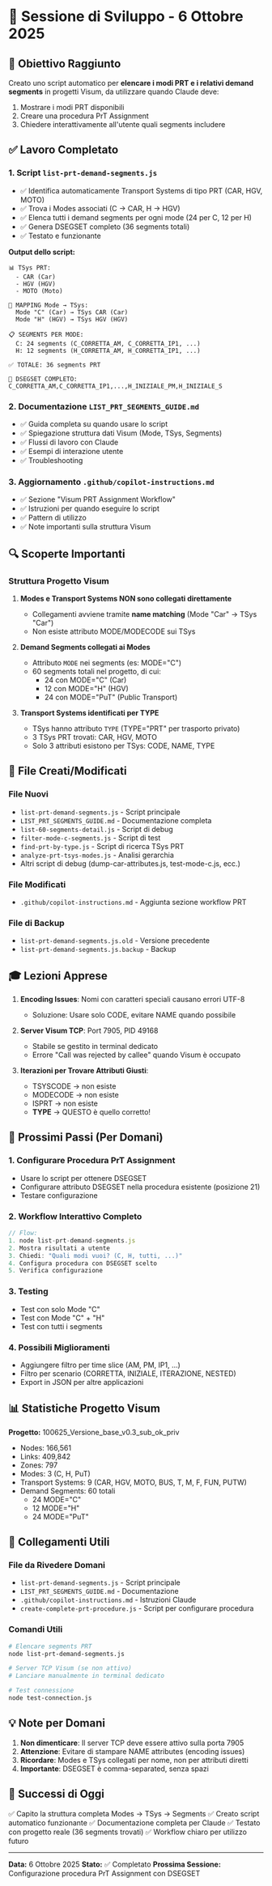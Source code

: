 # 📝 Sessione di Sviluppo - 6 Ottobre 2025

## 🎯 Obiettivo Raggiunto

Creato uno script automatico per **elencare i modi PRT e i relativi demand segments** in progetti Visum, da utilizzare quando Claude deve:
1. Mostrare i modi PRT disponibili
2. Creare una procedura PrT Assignment
3. Chiedere interattivamente all'utente quali segments includere

## ✅ Lavoro Completato

### 1. **Script `list-prt-demand-segments.js`**
- ✅ Identifica automaticamente Transport Systems di tipo PRT (CAR, HGV, MOTO)
- ✅ Trova i Modes associati (C → CAR, H → HGV)
- ✅ Elenca tutti i demand segments per ogni mode (24 per C, 12 per H)
- ✅ Genera DSEGSET completo (36 segments totali)
- ✅ Testato e funzionante

**Output dello script:**
```
📊 TSys PRT:
  - CAR (Car)
  - HGV (HGV)
  - MOTO (Moto)

🔗 MAPPING Mode → TSys:
  Mode "C" (Car) → TSys CAR (Car)
  Mode "H" (HGV) → TSys HGV (HGV)

📋 SEGMENTS PER MODE:
  C: 24 segments (C_CORRETTA_AM, C_CORRETTA_IP1, ...)
  H: 12 segments (H_CORRETTA_AM, H_CORRETTA_IP1, ...)

✅ TOTALE: 36 segments PRT

📝 DSEGSET COMPLETO:
C_CORRETTA_AM,C_CORRETTA_IP1,...,H_INIZIALE_PM,H_INIZIALE_S
```

### 2. **Documentazione `LIST_PRT_SEGMENTS_GUIDE.md`**
- ✅ Guida completa su quando usare lo script
- ✅ Spiegazione struttura dati Visum (Mode, TSys, Segments)
- ✅ Flussi di lavoro con Claude
- ✅ Esempi di interazione utente
- ✅ Troubleshooting

### 3. **Aggiornamento `.github/copilot-instructions.md`**
- ✅ Sezione "Visum PRT Assignment Workflow"
- ✅ Istruzioni per quando eseguire lo script
- ✅ Pattern di utilizzo
- ✅ Note importanti sulla struttura Visum

## 🔍 Scoperte Importanti

### Struttura Progetto Visum
1. **Modes e Transport Systems NON sono collegati direttamente**
   - Collegamenti avviene tramite **name matching** (Mode "Car" → TSys "Car")
   - Non esiste attributo MODE/MODECODE sui TSys
   
2. **Demand Segments collegati ai Modes**
   - Attributo `MODE` nei segments (es: MODE="C")
   - 60 segments totali nel progetto, di cui:
     - 24 con MODE="C" (Car)
     - 12 con MODE="H" (HGV)
     - 24 con MODE="PuT" (Public Transport)

3. **Transport Systems identificati per TYPE**
   - TSys hanno attributo `TYPE` (TYPE="PRT" per trasporto privato)
   - 3 TSys PRT trovati: CAR, HGV, MOTO
   - Solo 3 attributi esistono per TSys: CODE, NAME, TYPE

## 📂 File Creati/Modificati

### File Nuovi
- `list-prt-demand-segments.js` - Script principale
- `LIST_PRT_SEGMENTS_GUIDE.md` - Documentazione completa
- `list-60-segments-detail.js` - Script di debug
- `filter-mode-c-segments.js` - Script di test
- `find-prt-by-type.js` - Script di ricerca TSys PRT
- `analyze-prt-tsys-modes.js` - Analisi gerarchia
- Altri script di debug (dump-car-attributes.js, test-mode-c.js, ecc.)

### File Modificati
- `.github/copilot-instructions.md` - Aggiunta sezione workflow PRT

### File di Backup
- `list-prt-demand-segments.js.old` - Versione precedente
- `list-prt-demand-segments.js.backup` - Backup

## 🎓 Lezioni Apprese

1. **Encoding Issues**: Nomi con caratteri speciali causano errori UTF-8
   - Soluzione: Usare solo CODE, evitare NAME quando possibile

2. **Server Visum TCP**: Port 7905, PID 49168
   - Stabile se gestito in terminal dedicato
   - Errore "Call was rejected by callee" quando Visum è occupato

3. **Iterazioni per Trovare Attributi Giusti**:
   - TSYSCODE → non esiste
   - MODECODE → non esiste
   - ISPRT → non esiste
   - **TYPE** → QUESTO è quello corretto!

## 🚀 Prossimi Passi (Per Domani)

### 1. **Configurare Procedura PrT Assignment**
- Usare lo script per ottenere DSEGSET
- Configurare attributo DSEGSET nella procedura esistente (posizione 21)
- Testare configurazione

### 2. **Workflow Interattivo Completo**
```javascript
// Flow:
1. node list-prt-demand-segments.js
2. Mostra risultati a utente
3. Chiedi: "Quali modi vuoi? (C, H, tutti, ...)"
4. Configura procedura con DSEGSET scelto
5. Verifica configurazione
```

### 3. **Testing**
- Test con solo Mode "C"
- Test con Mode "C" + "H"
- Test con tutti i segments

### 4. **Possibili Miglioramenti**
- Aggiungere filtro per time slice (AM, PM, IP1, ...)
- Filtro per scenario (CORRETTA, INIZIALE, ITERAZIONE, NESTED)
- Export in JSON per altre applicazioni

## 📊 Statistiche Progetto Visum

**Progetto:** 100625_Versione_base_v0.3_sub_ok_priv
- Nodes: 166,561
- Links: 409,842
- Zones: 797
- Modes: 3 (C, H, PuT)
- Transport Systems: 9 (CAR, HGV, MOTO, BUS, T, M, F, FUN, PUTW)
- Demand Segments: 60 totali
  - 24 MODE="C"
  - 12 MODE="H"
  - 24 MODE="PuT"

## 🔗 Collegamenti Utili

### File da Rivedere Domani
- `list-prt-demand-segments.js` - Script principale
- `LIST_PRT_SEGMENTS_GUIDE.md` - Documentazione
- `.github/copilot-instructions.md` - Istruzioni Claude
- `create-complete-prt-procedure.js` - Script per configurare procedura

### Comandi Utili
```bash
# Elencare segments PRT
node list-prt-demand-segments.js

# Server TCP Visum (se non attivo)
# Lanciare manualmente in terminal dedicato

# Test connessione
node test-connection.js
```

## 💡 Note per Domani

1. **Non dimenticare**: Il server TCP deve essere attivo sulla porta 7905
2. **Attenzione**: Evitare di stampare NAME attributes (encoding issues)
3. **Ricordare**: Modes e TSys collegati per nome, non per attributi diretti
4. **Importante**: DSEGSET è comma-separated, senza spazi

## 🎉 Successi di Oggi

✅ Capito la struttura completa Modes → TSys → Segments
✅ Creato script automatico funzionante
✅ Documentazione completa per Claude
✅ Testato con progetto reale (36 segments trovati)
✅ Workflow chiaro per utilizzo futuro

---

**Data:** 6 Ottobre 2025
**Stato:** ✅ Completato
**Prossima Sessione:** Configurazione procedura PrT Assignment con DSEGSET
